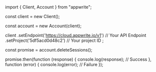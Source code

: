 import { Client, Account } from "appwrite";

const client = new Client();

const account = new Account(client);

client
    .setEndpoint('https://cloud.appwrite.io/v1') // Your API Endpoint
    .setProject('5df5acd0d48c2') // Your project ID
;

const promise = account.deleteSessions();

promise.then(function (response) {
    console.log(response); // Success
}, function (error) {
    console.log(error); // Failure
});